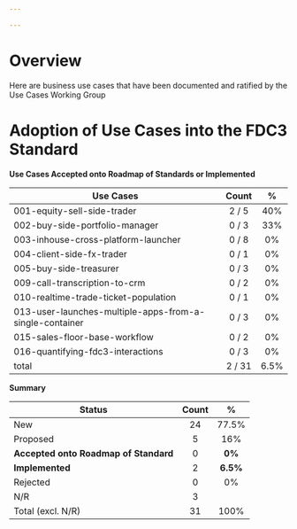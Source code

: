```yaml
---

---
```

# Overview 
Here are business use cases that have been documented and ratified by the Use Cases Working Group

# Adoption of Use Cases into the FDC3 Standard

**Use Cases Accepted onto Roadmap of Standards or Implemented**

| Use Cases                                                           | Count         | %       |
| -------------                                                       |:-------------:| :----:  |
| 001-equity-sell-side-trader                                         | 	2 / 5       |   40%   | 
| 002-buy-side-portfolio-manager                                      | 	0 / 3	      |   33%   | 
| 003-inhouse-cross-platform-launcher                                 | 	0 / 8       |    0%   | 
| 004-client-side-fx-trader                                           | 	0 / 1	      |    0%   | 
| 005-buy-side-treasurer                                              | 	0 / 3	      |    0%   | 
| 009-call-transcription-to-crm                                       | 	0 / 2	      |    0%   | 
| 010-realtime-trade-ticket-population                                | 	0 / 1	      |    0%   | 
| 013-user-launches-multiple-apps-from-a-single-container             | 	0 / 3	      |    0%   | 
| 015-sales-floor-base-workflow                                       | 	0 / 2	      |    0%   | 
| 016-quantifying-fdc3-interactions                                   | 	0 / 3	      |    0%   | 
| total                                                               | 	2 / 31      |  6.5%   | 



**Summary**

| Status                                | Count         | %       |
| -------------                         |:-------------:| :----:  |
| New                                   | 	24	        |   77.5%   | 
| Proposed                              | 	5           | 	16%   | 
| **Accepted onto Roadmap of Standard** | 	0           | 	**0%**  | 
| **Implemented**                       | 	2         	|  **6.5%** | 
| Rejected                              | 	0           | 	0%    | 
| N/R                                   | 	3           |         | 	
| Total (excl. N/R)                     | 	31          | 	100%  | 
